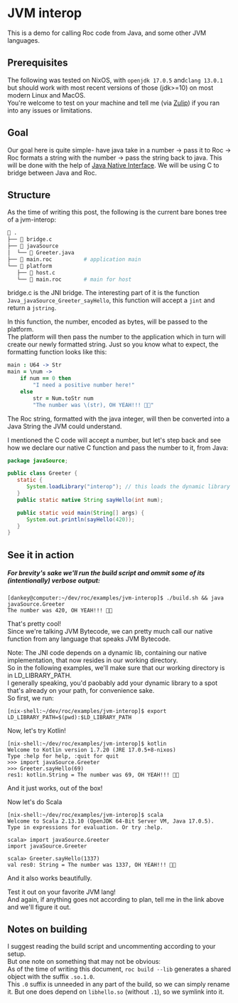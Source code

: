 # JVM interop
This is a demo for calling Roc code from Java, and some other JVM languages.


## Prerequisites

The following was tested on NixOS, with `openjdk 17.0.5` and`clang 13.0.1` but should work with most recent versions of those (jdk>=10) on most modern Linux and MacOS.\
You're welcome to test on your machine and tell me (via [Zulip](https://roc.zulipchat.com/#narrow/pm-with/583319-dank)) if you ran into any issues or limitations.

## Goal
Our goal here is quite simple- have java take in a number -> pass it to Roc -> Roc formats a string with the number -> pass the string back to java.
This will be done with the help of [Java Native Interface](https://docs.oracle.com/javase/8/docs/technotes/guides/jni/).
We will be using C to bridge between Java and Roc.

## Structure
As the time of writing this post, the following is the current bare bones tree of a jvm-interop:

``` sh
 .
├──  bridge.c
├──  javaSource
│  └──  Greeter.java
├──  main.roc          # application main
└──  platform
   ├──  host.c
   └──  main.roc       # main for host
```

bridge.c is the JNI bridge. The interesting part of it is the function `Java_javaSource_Greeter_sayHello`, this function will accept a `jint` and return a `jstring`.

In this function, the number, encoded as bytes, will be passed to the platform.\
The platform will then pass the number to the application which in turn will create our newly formatted string. Just so you know what to expect, the formatting function looks like this:
``` coffee
main : U64 -> Str
main = \num ->
    if num == 0 then
        "I need a positive number here!"
    else
        str = Num.toStr num
        "The number was \(str), OH YEAH!!! 🤘🤘"
```

The Roc string, formatted with the java integer, will then be converted into a Java String the JVM could understand.

I mentioned the C code will accept a number, but let's step back and see how we declare our native C function and pass the number to it, from Java:

``` java
package javaSource;

public class Greeter {
   static {
      System.loadLibrary("interop"); // this loads the dynamic library created from our JNI code!
   }
   public static native String sayHello(int num);

   public static void main(String[] args) {
      System.out.println(sayHello(420));
   }
}

```


## See it in action
##### For brevity's sake we'll run the build script and ommit some of its (intentionally) verbose output:

```console
[dankey@computer:~/dev/roc/examples/jvm-interop]$ ./build.sh && java javaSource.Greeter
The number was 420, OH YEAH!!! 🤘🤘
```
That's pretty cool!\
Since we're talking JVM Bytecode, we can pretty much call our native function from any language that speaks JVM Bytecode.

Note: The JNI code depends on a dynamic lib, containing our native implementation, that now resides in our working directory.\
So in the following examples, we'll make sure that our working directory is in LD_LIBRARY_PATH.\
I generally speaking, you'd paobably add your dynamic library to a spot that's already on your path, for convenience sake.\
So first, we run:

```console
[nix-shell:~/dev/roc/examples/jvm-interop]$ export LD_LIBRARY_PATH=$(pwd):$LD_LIBRARY_PATH
```

Now, let's try Kotlin!
```console
[nix-shell:~/dev/roc/examples/jvm-interop]$ kotlin
Welcome to Kotlin version 1.7.20 (JRE 17.0.5+8-nixos)
Type :help for help, :quit for quit
>>> import javaSource.Greeter
>>> Greeter.sayHello(69)
res1: kotlin.String = The number was 69, OH YEAH!!! 🤘🤘
```
And it just works, out of the box!

Now let's do Scala

```console
[nix-shell:~/dev/roc/examples/jvm-interop]$ scala
Welcome to Scala 2.13.10 (OpenJDK 64-Bit Server VM, Java 17.0.5).
Type in expressions for evaluation. Or try :help.

scala> import javaSource.Greeter
import javaSource.Greeter

scala> Greeter.sayHello(1337)
val res0: String = The number was 1337, OH YEAH!!! 🤘🤘

```
And it also works beautifully.

Test it out on your favorite JVM lang!\
And again, if anything goes not according to plan, tell me in the link above and we'll figure it out.

## Notes on building
I suggest reading the build script and uncommenting according to your setup.\
But one note on something that may not be obvious:\
As of the time of writing this document, `roc build --lib` generates a shared object with the suffix `.so.1.0`.\
This `.0` suffix is unneeded in any part of the build, so we can simply rename it.
But one does depend on `libhello.so` (without `.1`), so we symlink into it.


